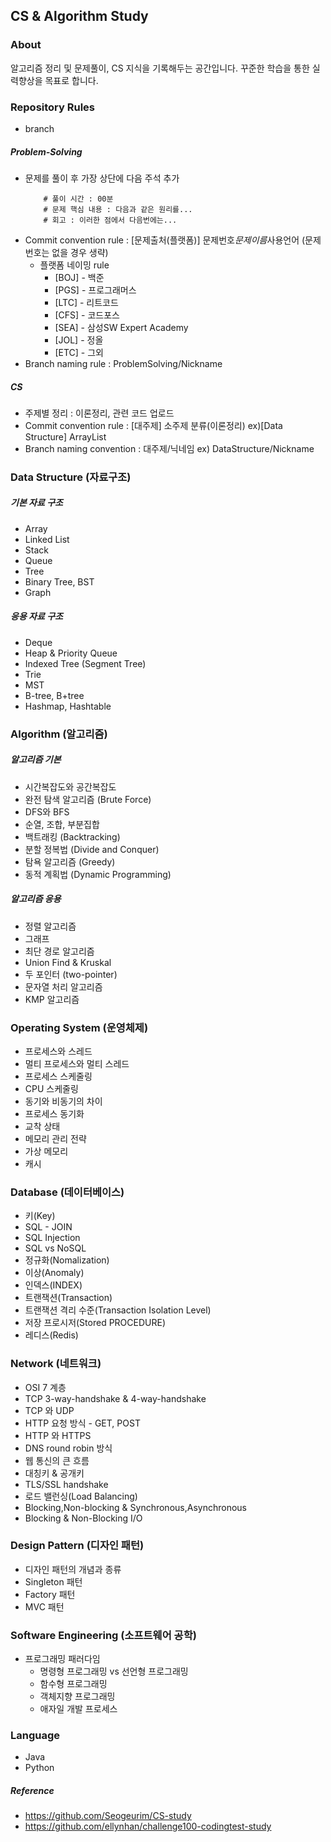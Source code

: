 ## CS & Algorithm Study

### About

알고리즘 정리 및 문제풀이, CS 지식을 기록해두는 공간입니다.
꾸준한 학습을 통한 실력향상을 목표로 합니다.

### Repository Rules

- branch

##### Problem-Solving

- 문제를 풀이 후 가장 상단에 다음 주석 추가
  ```text
      # 풀이 시간 : 00분
      # 문제 핵심 내용 : 다음과 같은 원리를...
      # 회고 : 이러한 점에서 다음번에는...
  ```
- Commit convention rule : [문제출처(플랫폼)] 문제번호*문제이름*사용언어 (문제번호는 없을 경우 생략)
  - 플랫폼 네이밍 rule
    - [BOJ] - 백준
    - [PGS] - 프로그래머스
    - [LTC] - 리트코드
    - [CFS] - 코드포스
    - [SEA] - 삼성SW Expert Academy
    - [JOL] - 정올
    - [ETC] - 그외
- Branch naming rule : ProblemSolving/Nickname

##### CS

- 주제별 정리 : 이론정리, 관련 코드 업로드
- Commit convention rule : [대주제] 소주제 분류(이론정리) ex)[Data Structure] ArrayList
- Branch naming convention : 대주제/닉네임 ex) DataStructure/Nickname

### Data Structure (자료구조)

##### 기본 자료 구조

- Array
- Linked List
- Stack
- Queue
- Tree
- Binary Tree, BST
- Graph

##### 응용 자료 구조

- Deque
- Heap & Priority Queue
- Indexed Tree (Segment Tree)
- Trie
- MST
- B-tree, B+tree
- Hashmap, Hashtable

### Algorithm (알고리즘)

##### 알고리즘 기본

- 시간복잡도와 공간복잡도
- 완전 탐색 알고리즘 (Brute Force)
- DFS와 BFS
- 순열, 조합, 부분집합
- 백트래킹 (Backtracking)
- 분할 정복법 (Divide and Conquer)
- 탐욕 알고리즘 (Greedy)
- 동적 계획법 (Dynamic Programming)

##### 알고리즘 응용

- 정렬 알고리즘
- 그래프
- 최단 경로 알고리즘
- Union Find & Kruskal
- 두 포인터 (two-pointer)
- 문자열 처리 알고리즘
- KMP 알고리즘

### Operating System (운영체제)

- 프로세스와 스레드
- 멀티 프로세스와 멀티 스레드
- 프로세스 스케줄링
- CPU 스케줄링
- 동기와 비동기의 차이
- 프로세스 동기화
- 교착 상태
- 메모리 관리 전략
- 가상 메모리
- 캐시

### Database (데이터베이스)

- 키(Key)
- SQL - JOIN
- SQL Injection
- SQL vs NoSQL
- 정규화(Nomalization)
- 이상(Anomaly)
- 인덱스(INDEX)
- 트랜잭션(Transaction)
- 트랜잭션 격리 수준(Transaction Isolation Level)
- 저장 프로시저(Stored PROCEDURE)
- 레디스(Redis)

### Network (네트워크)

- OSI 7 계층
- TCP 3-way-handshake & 4-way-handshake
- TCP 와 UDP
- HTTP 요청 방식 - GET, POST
- HTTP 와 HTTPS
- DNS round robin 방식
- 웹 통신의 큰 흐름
- 대칭키 & 공개키
- TLS/SSL handshake
- 로드 밸런싱(Load Balancing)
- Blocking,Non-blocking & Synchronous,Asynchronous
- Blocking & Non-Blocking I/O

### Design Pattern (디자인 패턴)

- 디자인 패턴의 개념과 종류
- Singleton 패턴
- Factory 패턴
- MVC 패턴

### Software Engineering (소프트웨어 공학)

- 프로그래밍 패러다임
  - 명령형 프로그래밍 vs 선언형 프로그래밍
  - 함수형 프로그래밍
  - 객체지향 프로그래밍
  - 애자일 개발 프로세스

### Language

- Java
- Python

##### Reference

- https://github.com/Seogeurim/CS-study
- https://github.com/ellynhan/challenge100-codingtest-study
